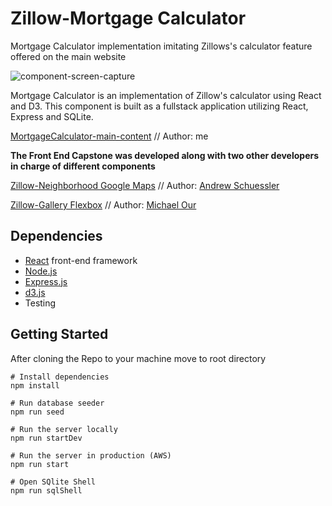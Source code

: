 # Zillow-Mortgage Calculator
Mortgage Calculator implementation imitating Zillows's calculator feature offered on the main website

![component-screen-capture](http://g.recordit.co/O7eWZd1EEa.gif)

Mortgage Calculator is an implementation of Zillow's calculator using React and D3. This component is built as a fullstack application utilizing React, Express and SQLite.

[MortgageCalculator-main-content](https://github.com/hack-reactor-front-end-abrm/Mortgage-Service) // Author: me


**The Front End Capstone was developed along with two other developers in charge of different components**


[Zillow-Neighborhood Google Maps](https://github.com/hack-reactor-front-end-abrm/Neighborhood-Services) // Author: [Andrew Schuessler](https://github.com/ajschuessler)


[Zillow-Gallery Flexbox](https://github.com/hack-reactor-front-end-abrm/Gallery-Service) // Author: [Michael Our](https://github.com/mikeour)


## Dependencies
- [React](https://reactjs.org/docs/getting-started.html) front-end framework
- [Node.js](https://nodejs.org/en/)
- [Express.js](https://expressjs.com/)
- [d3.js](https://github.com/d3/d3/wiki)
- Testing
 

## Getting Started
After cloning the Repo to your machine move to root directory
```
# Install dependencies
npm install

# Run database seeder
npm run seed

# Run the server locally
npm run startDev

# Run the server in production (AWS)
npm run start

# Open SQlite Shell
npm run sqlShell


